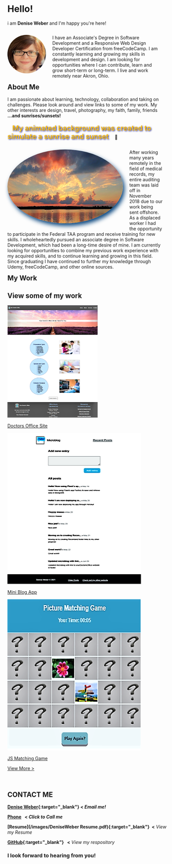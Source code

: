 
# Hello!  
i am **Denise Weber** and I'm happy you're here! 
<p style="margin-right: 20px; float: right;"><img src="/images/me.png" alt="Denise picture" width="120" height="120" style="border-radius:50%; margin-right: 20px; float: left;"/> I have an Associate's Degree in Software Development and a Responsive Web Design Developer Certification from freeCodeCamp. I am constantly learning and growing my skills in development and design. I am looking for opportunities where I can contribute, learn and grow short-term or long-term. I live and work remotely near Akron, Ohio.</p> 

## About Me
I am passionate about learning, technology, collaboration and taking on challenges. Please look around and view links to some of my work. My other interests are design, travel, photography, my faith, family, friends **...and sunrises/sunsets!** <br><br>
<span style="color:#ffbf00; text-shadow: 2px 2px 4px #000076; font-weight: 600; font-size: 22px; margin-left: 15px; margin-right: 15px; margin-bottom: 15px;">My animated background was created to simulate a sunrise and sunset</span>&nbsp;🙂 

<p style="margin-right: 20px; float: right;"><img src="images/sunset.png" alt="sunset picture" width="360" height="230" style="border-radius:50%; box-shadow: 5px 8px 14px #08457e; margin-bottom: 20px; margin-right: 20px; float: left;"/> 
After working many years remotely in the field of medical records, my entire auditing team was laid off in November 2018 due to our work being sent offshore. As a displaced worker I had the opportunity to participate in the Federal TAA program and receive training for new skills. I wholeheartedly pursued an associate degree in Software Development, which had been a long-time desire of mine. I am currently looking for opportunities to combine my previous work experience with my acquired skills, and to continue learning and growing in this field. Since graduating I have continued to further my knowledge through Udemy, freeCodeCamp, and other online sources.</p>

## My Work

<section id="projects" class="projects-section">
  <h2 class="projects-section-header">View some of my work</h2>
  <div class="projects-grid">
  <a href="https://yourdoctorsoffice2021.azurewebsites.net/" target="_blank" class="project-tile">
<img class="project-image" src="/images/homepage.png" alt="project"/>
    <p class="project project-title">
    <span class="code">Doctors Office Site</span>
    </p>
  </a>
  <a href="http://dweber-microblog-app.herokuapp.com/" target="_blank" class="project-tile">
 <img class="project-image" src="/images/miniblogApp.png" alt="project" />
    <p class="project project-title">
      <span class="code">Mini Blog App</span>
    </p>
    </a>
  <a href="https://deniseweberdev.com/matchGame/" target="_blank" class="project-tile"> 
<img class="project-image" src="/images/JSMatchingGame.png" alt="project"/>
 <p class="project project-title">
      <span class="code">JS Matching Game</span>
    </p>  
   </a>
 </div>  
  
  <a href="https://codepen.io/denise_weber" class="btn btn-show-all" target="_blank">View More ></a>
</section>


<br>



## CONTACT ME 
**[Denise Weber](mailto:dweber0001@gmail.com?subject=[GitHub]%20Source%20MyPortfolio){:target="_blank"}&nbsp;<  _Email me!_**

**<a href="tel:330-212-1204">Phone</a> &nbsp; < _Click to Call me_**

**[Resume](/images/DeniseWeber Resume.pdf){:target="_blank"}&nbsp; <** _View my Resume_

**[GitHub](http://github.com/dweber0001){:target="_blank"}&nbsp;&nbsp; <** _View my respository_


### I look forward to hearing from you! 
